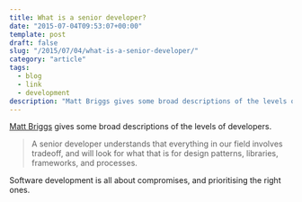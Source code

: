 ```yaml
---
title: What is a senior developer?
date: "2015-07-04T09:53:07+00:00"
template: post
draft: false
slug: "/2015/07/04/what-is-a-senior-developer/"
category: "article"
tags:
  - blog
  - link
  - development
description: "Matt Briggs gives some broad descriptions of the levels of developers."
---
```


[Matt Briggs](http://mattbriggs.net/blog/2015/06/01/the-role-of-a-senior-developer/) gives some broad descriptions of the levels of developers.

<blockquote>
A senior developer understands that everything in our field involves tradeoff, and will look for what that is for design patterns, libraries, frameworks, and processes.
</blockquote>

Software development is all about compromises, and prioritising the right ones.
